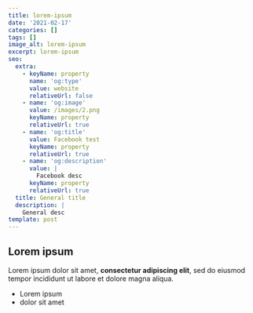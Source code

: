 ```yaml
---
title: lorem-ipsum
date: '2021-02-17'
categories: []
tags: []
image_alt: lorem-ipsum
excerpt: lorem-ipsum
seo:
  extra:
    - keyName: property
      name: 'og:type'
      value: website
      relativeUrl: false
    - name: 'og:image'
      value: /images/2.png
      keyName: property
      relativeUrl: true
    - name: 'og:title'
      value: Facebook test
      keyName: property
      relativeUrl: true
    - name: 'og:description'
      value: |
        Facebook desc
      keyName: property
      relativeUrl: true
  title: General title
  description: |
    General desc
template: post
---
```

## Lorem ipsum

Lorem ipsum dolor sit amet, **consectetur adipiscing elit**, sed do eiusmod tempor incididunt ut labore et dolore magna aliqua.

- Lorem ipsum
- dolor sit amet